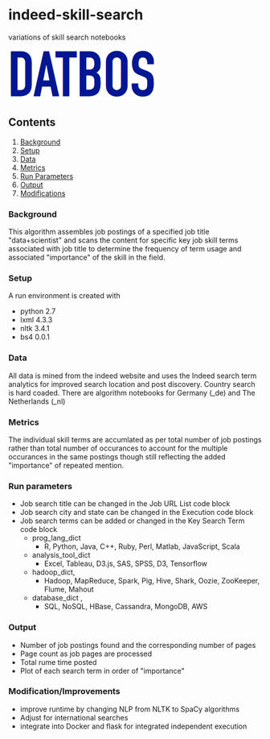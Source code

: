 # indeed-skill-search
variations of skill search notebooks

![Datbos logo](logo.png)
  

## Contents

1. [Background](#Background)
1. [Setup](#Setup)
1. [Data](#Data)
1. [Metrics](#Metrics)
1. [Run Parameters](#Run)
1. [Output](#Output)
1. [Modifications](#mod)


### Background
This algorithm assembles job postings of a specified job title "data+scientist" and scans the content for specific key job skill terms associated with job title to determine the frequency of term usage and associated "importance" of the skill in the field. 

### Setup
A run environment is created with 
- python   2.7
- lxml     4.3.3
- nltk     3.4.1
- bs4      0.0.1

### Data
All data is mined from the indeed website and uses the Indeed search term analytics for improved search location and post discovery. Country search is hard coaded. There are algorithm notebooks for Germany (_de) and The Netherlands (_nl)

### Metrics
The individual skill terms are accumlated as per total number of job postings rather than total number of occurances to account for the multiple occurances in the same postings though still reflecting the added "importance" of repeated mention.

### Run parameters
- Job search title can be changed in the Job URL List code block
- Job search city and state can be changed in the Execution code block
- Job search terms can be added or changed in the Key Search Term code block
  * prog_lang_dict
    * R, Python, Java, C++, Ruby, Perl, Matlab, JavaScript, Scala
  * analysis_tool_dict    
    * Excel, Tableau, D3.js, SAS, SPSS, D3, Tensorflow
  * hadoop_dict,
    * Hadoop, MapReduce, Spark, Pig, Hive, Shark, Oozie, ZooKeeper, Flume, Mahout
  * database_dict ,
    * SQL, NoSQL, HBase, Cassandra, MongoDB, AWS

### Output 
- Number of job postings found and the corresponding number of pages
- Page count as job pages are processed
- Total rume time posted
- Plot of each search term in order of "importance"

### Modification/Improvements
- improve runtime by changing NLP from NLTK to SpaCy algorithms
- Adjust for international searches
- integrate into Docker and flask for integrated independent execution



